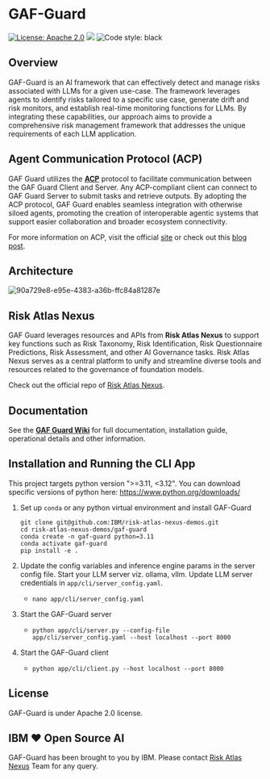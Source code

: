 # GAF-Guard

[![License: Apache 2.0](https://img.shields.io/badge/License-Apache%202.0-yellow.svg)](https://www.apache.org/licenses/LICENSE-2.0) [![](https://img.shields.io/badge/python-3.11-blue.svg)](https://www.python.org/downloads/) <img alt="Code style: black" src="https://img.shields.io/badge/code%20style-black-000000.svg"></a>

## Overview

GAF-Guard is an AI framework that can effectively detect and manage risks associated with LLMs for a given use-case. The framework leverages agents to identify risks tailored to a specific use case, generate drift and risk monitors, and establish real-time monitoring functions for LLMs. By integrating these capabilities, our approach aims to provide a comprehensive risk management framework that addresses the unique requirements of each LLM application.

## Agent Communication Protocol (ACP)

GAF Guard utilizes the [**ACP**](https://github.com/i-am-bee/acp) protocol to facilitate communication between the GAF Guard Client and Server. Any ACP-compliant client can connect to GAF Guard Server to submit tasks and retrieve outputs. By adopting the ACP protocol, GAF Guard enables seamless integration with otherwise siloed agents, promoting the creation of interoperable agentic systems that support easier collaboration and broader ecosystem connectivity.

For more information on ACP, visit the official [site](https://agentcommunicationprotocol.dev/introduction/welcome) or check out this [blog post](https://www.ibm.com/think/topics/agent-communication-protocol).

## Architecture

![90a729e8-e95e-4383-a36b-ffc84a81287e](https://github.com/user-attachments/assets/f0546c3d-cf95-49c8-8112-21308bf6f7e6)

## Risk Atlas Nexus

GAF Guard leverages resources and APIs from **Risk Atlas Nexus** to support key functions such as Risk Taxonomy, Risk Identification, Risk Questionnaire Predictions, Risk Assessment, and other AI Governance tasks. Risk Atlas Nexus serves as a central platform to unify and streamline diverse tools and resources related to the governance of foundation models. 

Check out the official repo of [Risk Atlas Nexus](https://github.com/IBM/risk-atlas-nexus).

## Documentation

See the [**GAF Guard Wiki**](https://github.com/IBM/risk-atlas-nexus-demos/wiki/GAF-Guard) for full documentation, installation guide, operational details and other information.

## Installation and Running the CLI App

This project targets python version ">=3.11, <3.12". You can download specific versions of python here: https://www.python.org/downloads/

1. Set up `conda` or any python virtual environment and install GAF-Guard
   ```
   git clone git@github.com:IBM/risk-atlas-nexus-demos.git
   cd risk-atlas-nexus-demos/gaf-guard
   conda create -n gaf-guard python=3.11
   conda activate gaf-guard
   pip install -e .
   ```

2. Update the config variables and inference engine params in the server config file. Start your LLM server viz. ollama, vllm. Update LLM server credentials in `app/cli/server_config.yaml`.

   - `nano app/cli/server_config.yaml`

3. Start the GAF-Guard server

   - `python app/cli/server.py --config-file app/cli/server_config.yaml --host localhost --port 8000`

4. Start the GAF-Guard client
   - `python app/cli/client.py --host localhost --port 8000`

## License

GAF-Guard is under Apache 2.0 license.

## IBM ❤️ Open Source AI

GAF-Guard has been brought to you by IBM. Please contact [Risk Atlas Nexus](mailto:risk-atlas-nexus@ibm.com) Team for any query.

